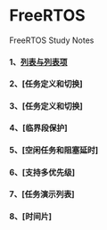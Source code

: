 # FreeRTOS
FreeRTOS Study Notes

#### 1、[列表与列表项](./PersonalNotes./List/List.md)

#### 2、[任务定义和切换]

#### 3、[任务定义和切换]

#### 4、[临界段保护]

#### 5、[空闲任务和阻塞延时]

#### 6、[支持多优先级]

#### 7、[任务演示列表]

#### 8、[时间片]
